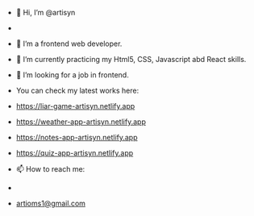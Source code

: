 - 👋 Hi, I’m @artisyn
- 
- 👀 I’m a frontend web developer.
- 🌱 I’m currently practicing my Html5, CSS, Javascript abd React skills.
- 💞️ I’m looking for a job in frontend.


- You can check my latest works here:

- https://liar-game-artisyn.netlify.app

- https://weather-app-artisyn.netlify.app

- https://notes-app-artisyn.netlify.app

- https://quiz-app-artisyn.netlify.app


- 📫 How to reach me:
-
-   artioms1@gmail.com

<!---
artisyn/artisyn is a ✨ special ✨ repository because its `README.md` (this file) appears on your GitHub profile.
You can click the Preview link to take a look at your changes.
--->
